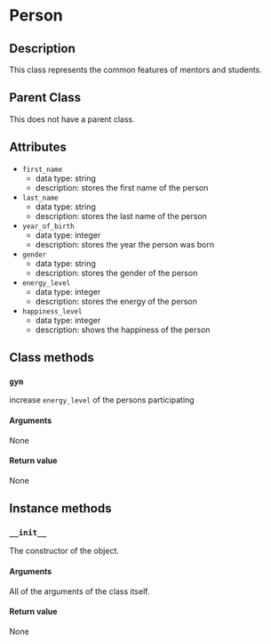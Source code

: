 # Person

## Description
This class represents the common features of mentors and students.

## Parent Class
This does not have a parent class.

## Attributes

* ```first_name```
  * data type: string
  * description: stores the first name of the person
* ```last_name```
  * data type: string
  * description: stores the last name of the person
* ```year_of_birth```
  * data type: integer
  * description: stores the year the person was born
* ```gender```
   * data type: string
   * description: stores the gender of the person
* ```energy_level```
  * data type: integer
  * description: stores the energy of the person
* ```happiness_level```
  * data type: integer
  * description: shows the happiness of the person

## Class methods

### ```gym```
increase ```energy_level``` of the persons participating

#### Arguments
None

#### Return value
None

## Instance methods

### ```__init__```
The constructor of the object.

#### Arguments

All of the arguments of the class itself.

#### Return value
None
